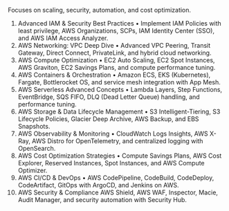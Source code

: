 Focuses on scaling, security, automation, and cost optimization.

1. Advanced IAM & Security Best Practices
   • Implement IAM Policies with least privilege, AWS Organizations, SCPs, IAM Identity Center (SSO), and AWS IAM Access
   Analyzer.
2. AWS Networking: VPC Deep Dive
   • Advanced VPC Peering, Transit Gateway, Direct Connect, PrivateLink, and hybrid cloud networking.
3. AWS Compute Optimization
   • EC2 Auto Scaling, EC2 Spot Instances, AWS Graviton, EC2 Savings Plans, and compute performance tuning.
4. AWS Containers & Orchestration
   • Amazon ECS, EKS (Kubernetes), Fargate, Bottlerocket OS, and service mesh integration with App Mesh.
5. AWS Serverless Advanced Concepts
   • Lambda Layers, Step Functions, EventBridge, SQS FIFO, DLQ (Dead Letter Queue) handling, and performance tuning.
6. AWS Storage & Data Lifecycle Management
   • S3 Intelligent-Tiering, S3 Lifecycle Policies, Glacier Deep Archive, AWS Backup, and EBS Snapshots.
7. AWS Observability & Monitoring
   • CloudWatch Logs Insights, AWS X-Ray, AWS Distro for OpenTelemetry, and centralized logging with OpenSearch.
8. AWS Cost Optimization Strategies
   • Compute Savings Plans, AWS Cost Explorer, Reserved Instances, Spot Instances, and AWS Compute Optimizer.
9. AWS CI/CD & DevOps
   • AWS CodePipeline, CodeBuild, CodeDeploy, CodeArtifact, GitOps with ArgoCD, and Jenkins on AWS.
10. AWS Security & Compliance
    AWS Shield, AWS WAF, Inspector, Macie, Audit Manager, and security automation with Security Hub.